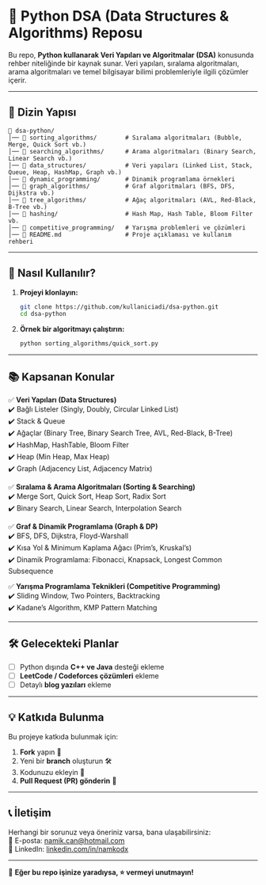 # 🚀 Python DSA (Data Structures & Algorithms) Reposu

Bu repo, **Python kullanarak Veri Yapıları ve Algoritmalar (DSA)** konusunda rehber niteliğinde bir kaynak sunar. Veri yapıları, sıralama algoritmaları, arama algoritmaları ve temel bilgisayar bilimi problemleriyle ilgili çözümler içerir.

---

## 📂 Dizin Yapısı
```
📁 dsa-python/
│── 📁 sorting_algorithms/        # Sıralama algoritmaları (Bubble, Merge, Quick Sort vb.)
│── 📁 searching_algorithms/      # Arama algoritmaları (Binary Search, Linear Search vb.)
│── 📁 data_structures/           # Veri yapıları (Linked List, Stack, Queue, Heap, HashMap, Graph vb.)
│── 📁 dynamic_programming/       # Dinamik programlama örnekleri
│── 📁 graph_algorithms/          # Graf algoritmaları (BFS, DFS, Dijkstra vb.)
│── 📁 tree_algorithms/           # Ağaç algoritmaları (AVL, Red-Black, B-Tree vb.)
│── 📁 hashing/                   # Hash Map, Hash Table, Bloom Filter vb.
│── 📁 competitive_programming/   # Yarışma problemleri ve çözümleri
│── 📝 README.md                  # Proje açıklaması ve kullanım rehberi
```

---

## 🚀 Nasıl Kullanılır?
1. **Projeyi klonlayın:**
   ```sh
   git clone https://github.com/kullaniciadi/dsa-python.git
   cd dsa-python
   ```

2. **Örnek bir algoritmayı çalıştırın:**
   ```sh
   python sorting_algorithms/quick_sort.py
   ```

---

## 📚 Kapsanan Konular

✅ **Veri Yapıları (Data Structures)**  
✔️ Bağlı Listeler (Singly, Doubly, Circular Linked List)  
✔️ Stack & Queue  
✔️ Ağaçlar (Binary Tree, Binary Search Tree, AVL, Red-Black, B-Tree)  
✔️ HashMap, HashTable, Bloom Filter  
✔️ Heap (Min Heap, Max Heap)  
✔️ Graph (Adjacency List, Adjacency Matrix)  

✅ **Sıralama & Arama Algoritmaları (Sorting & Searching)**  
✔️ Merge Sort, Quick Sort, Heap Sort, Radix Sort  
✔️ Binary Search, Linear Search, Interpolation Search  

✅ **Graf & Dinamik Programlama (Graph & DP)**  
✔️ BFS, DFS, Dijkstra, Floyd-Warshall  
✔️ Kısa Yol & Minimum Kaplama Ağacı (Prim’s, Kruskal’s)  
✔️ Dinamik Programlama: Fibonacci, Knapsack, Longest Common Subsequence  

✅ **Yarışma Programlama Teknikleri (Competitive Programming)**  
✔️ Sliding Window, Two Pointers, Backtracking  
✔️ Kadane’s Algorithm, KMP Pattern Matching  

---

## 🛠️ Gelecekteki Planlar
- [ ] Python dışında **C++ ve Java** desteği ekleme  
- [ ] **LeetCode / Codeforces çözümleri** ekleme  
- [ ] Detaylı **blog yazıları** ekleme  

---

## 💡 Katkıda Bulunma
Bu projeye katkıda bulunmak için:
1. **Fork** yapın 🍔
2. Yeni bir **branch** oluşturun 🛠️
3. Kodunuzu ekleyin 📝
4. **Pull Request (PR) gönderin** 🚀  

---

## 📞 İletişim
Herhangi bir sorunuz veya öneriniz varsa, bana ulaşabilirsiniz:  
📧 E-posta: [namik.can@hotmail.com](mailto:namik.can@hotmail.com)  
🔗 LinkedIn: [linkedin.com/in/namkodx](https://linkedin.com/in/namkodx)  

---

🌟 **Eğer bu repo işinize yaradıysa, ⭐ vermeyi unutmayın!**

